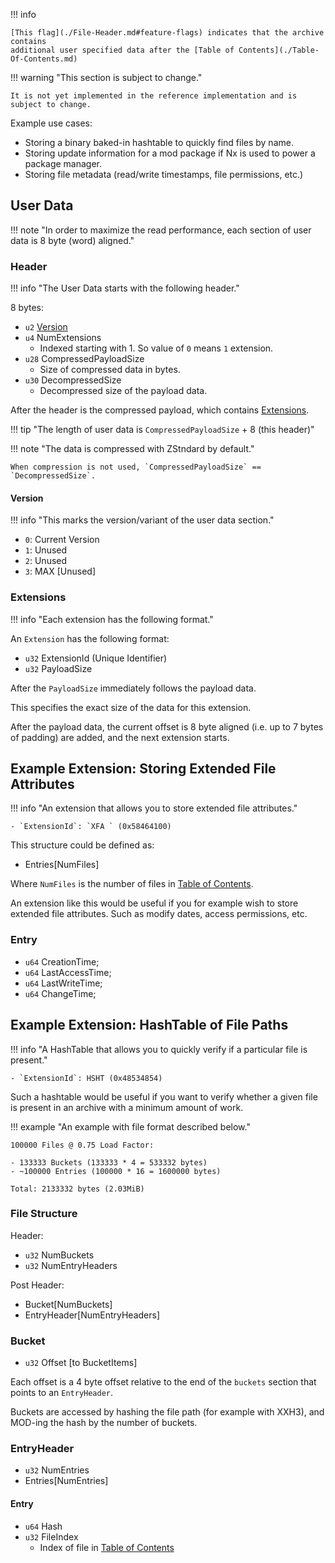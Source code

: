 !!! info

    [This flag](./File-Header.md#feature-flags) indicates that the archive contains
    additional user specified data after the [Table of Contents](./Table-Of-Contents.md)

!!! warning "This section is subject to change."

    It is not yet implemented in the reference implementation and is
    subject to change.

Example use cases:

- Storing a binary baked-in hashtable to quickly find files by name.
- Storing update information for a mod package if Nx is used to power a package manager.
- Storing file metadata (read/write timestamps, file permissions, etc.)

## User Data

!!! note "In order to maximize the read performance, each section of user data is 8 byte (word) aligned."

### Header

!!! info "The User Data starts with the following header."

8 bytes:

- `u2` [Version](#version)
- `u4` NumExtensions
    - Indexed starting with 1. So value of `0` means `1` extension.
- `u28` CompressedPayloadSize
    - Size of compressed data in bytes.
- `u30` DecompressedSize
    - Decompressed size of the payload data.

After the header is the compressed payload, which contains [Extensions](#extensions).

!!! tip "The length of user data is `CompressedPayloadSize` + 8 (this header)"

!!! note "The data is compressed with ZStndard by default."

    When compression is not used, `CompressedPayloadSize` == `DecompressedSize`.

#### Version

!!! info "This marks the version/variant of the user data section."

- `0`: Current Version
- `1`: Unused
- `2`: Unused
- `3`: MAX [Unused]

### Extensions

!!! info "Each extension has the following format."

An `Extension` has the following format:

- `u32` ExtensionId (Unique Identifier)
- `u32` PayloadSize

After the `PayloadSize` immediately follows the payload data.

This specifies the exact size of the data for this extension.

After the payload data, the current offset is 8 byte aligned (i.e. up to 7 bytes of padding)
are added, and the next extension starts.

## Example Extension: Storing Extended File Attributes

!!! info "An extension that allows you to store extended file attributes."

    - `ExtensionId`: `XFA ` (0x58464100)

This structure could be defined as:

- Entries[NumFiles]

Where `NumFiles` is the number of files in [Table of Contents](Table-Of-Contents.md).

An extension like this would be useful if you for example wish to store extended
file attributes. Such as modify dates, access permissions, etc.

### Entry

- `u64` CreationTime;
- `u64` LastAccessTime;
- `u64` LastWriteTime;
- `u64` ChangeTime;

## Example Extension: HashTable of File Paths

!!! info "A HashTable that allows you to quickly verify if a particular file is present."

    - `ExtensionId`: HSHT (0x48534854)

Such a hashtable would be useful if you want to verify whether a given file
is present in an archive with a minimum amount of work.

!!! example "An example with file format described below."

    100000 Files @ 0.75 Load Factor:

    - 133333 Buckets (133333 * 4 = 533332 bytes)
    - ~100000 Entries (100000 * 16 = 1600000 bytes)

    Total: 2133332 bytes (2.03MiB)

### File Structure

Header:

- `u32` NumBuckets
- `u32` NumEntryHeaders

Post Header:

- Bucket[NumBuckets]
- EntryHeader[NumEntryHeaders]

### Bucket

- `u32` Offset [to BucketItems]

Each offset is a 4 byte offset relative to the end of the `buckets` section that
points to an `EntryHeader`.

Buckets are accessed by hashing the file path (for example with XXH3), and
MOD-ing the hash by the number of buckets.

### EntryHeader

- `u32` NumEntries
- Entries[NumEntries]

#### Entry

- `u64` Hash
- `u32` FileIndex
    - Index of file in [Table of Contents](./Table-Of-Contents.md)

